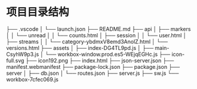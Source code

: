 
# 项目目录结构
├── .vscode
│ └── launch.json
├── README.md
├── api
│ ├── markers
│ │ └── unread
│ │ └── counts.html
│ ├── session
│ │ └── user.html
│ ├── streams
│ │ └── category-ybdmxV8emd3AnolZ.html
│ └── versions.html
├── assets
│ ├── index-DG4TL9pd.js
│ ├── main-CsyhW9p3.js
│ └── workbox-window.prod.es5-WEjqEGHc.js
├── icon-full.svg
├── icon192.png
├── index.html
├── json-server.json
├── manifest.webmanifest
├── package-lock.json
├── package.json
├── server
│ ├── db.json
│ └── routes.json
├── server.js
├── sw.js
└── workbox-7cfec069.js

